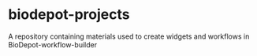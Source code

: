 # biodepot-projects
A repository containing materials used to create widgets and workflows in BioDepot-workflow-builder

